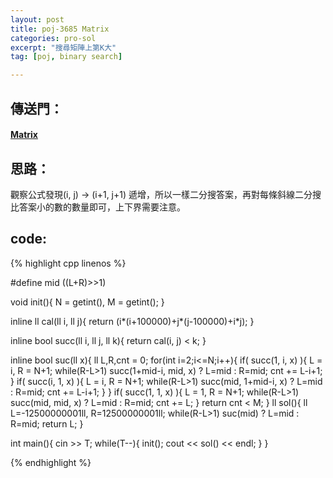 ```yaml
---
layout: post
title: poj-3685 Matrix
categories: pro-sol
excerpt: "搜尋矩陣上第K大"
tag: [poj, binary search]

---
```


## 傳送門：

#### [Matrix](http://poj.org/problem?id=3685)

## 思路：

觀察公式發現(i, j) -> (i+1, j+1)
  遞增，所以一樣二分搜答案，再對每條斜線二分搜比答案小的數的數量即可，上下界需要注意。    


## code:

{% highlight cpp linenos %}

#define mid ((L+R)>>1)


void init(){
  N = getint(), M = getint();
}

inline ll cal(ll i, ll j){
  return (i*(i+100000)+j*(j-100000)+i*j);
}

inline bool succ(ll i, ll j, ll k){
  return cal(i, j) < k;
}

inline bool suc(ll x){
  ll L,R,cnt = 0;
  for(int i=2;i<=N;i++){
    if( succ(1, i, x) ){
      L = i, R = N+1;
      while(R-L>1) succ(1+mid-i, mid, x) ? L=mid : R=mid;
      cnt += L-i+1;
    }
    if( succ(i, 1, x) ){
      L = i, R = N+1;
      while(R-L>1) succ(mid, 1+mid-i, x) ? L=mid : R=mid;
      cnt += L-i+1;
    }
  }
  if( succ(1, 1, x) ){
    L = 1, R = N+1;
    while(R-L>1) succ(mid, mid, x) ? L=mid : R=mid;
    cnt += L;
  }
  return cnt < M;
}
ll sol(){
  ll L=-12500000001ll, R=12500000001ll;
  while(R-L>1) suc(mid) ? L=mid : R=mid;
  return L;
}

int main(){
  cin >> T;
  while(T--){
    init();
    cout << sol() << endl;
  }
}

{% endhighlight %}
